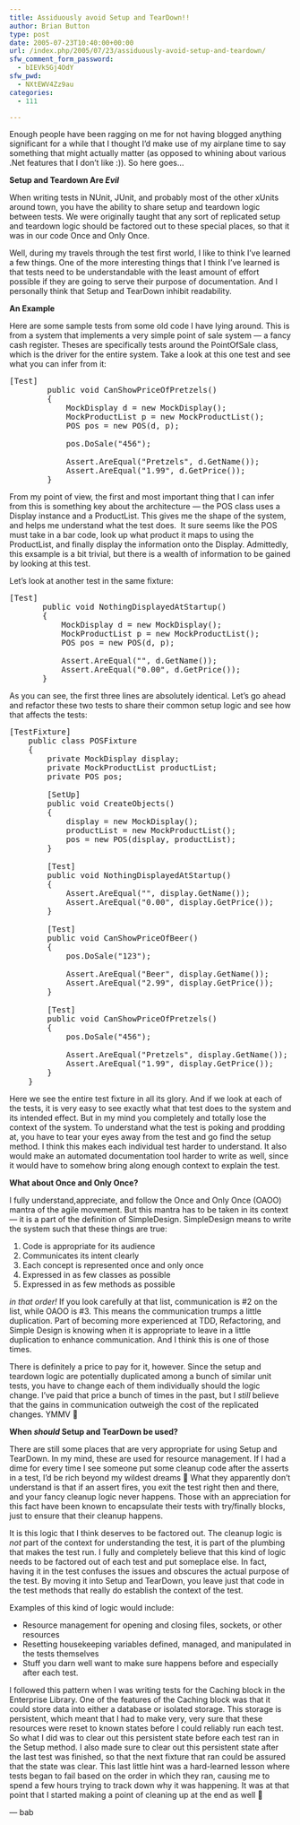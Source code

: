 ```yaml
---
title: Assiduously avoid Setup and TearDown!!
author: Brian Button
type: post
date: 2005-07-23T10:40:00+00:00
url: /index.php/2005/07/23/assiduously-avoid-setup-and-teardown/
sfw_comment_form_password:
  - bIEVkSGj4OdY
sfw_pwd:
  - NXtEWV4Zz9au
categories:
  - 111

---
```

Enough people have been ragging on me for not having blogged anything significant for a while that I thought I&rsquo;d make use of my airplane time to say something that might actually matter (as opposed to whining about various .Net features that I don&rsquo;t like :)). So here goes&hellip;

**Setup and Teardown Are _Evil_**

When writing tests in NUnit, JUnit, and probably most of the other xUnits around town, you have the ability to share setup and teardown logic between tests. We were originally taught that any sort of replicated setup and teardown logic should be factored out to these special places, so that it was in our code Once and Only Once.

Well, during my travels through the test first world, I like to think I&rsquo;ve learned a few things. One of the more interesting things that I think I&rsquo;ve learned is that tests need to be understandable with the least amount of effort possible if they are going to serve their purpose of documentation. And I personally think that Setup and TearDown inhibit readability.

**An Example**

Here are some sample tests from some old code I have lying around. This is from a system that implements a very simple point of sale system &mdash; a fancy cash register. Theses are specifically tests around the PointOfSale class, which is the driver for the entire system. Take a look at this one test and see what you can infer from it:

<pre>[Test]
        public void CanShowPriceOfPretzels()
        {
            MockDisplay d = new MockDisplay();
            MockProductList p = new MockProductList();
            POS pos = new POS(d, p);

            pos.DoSale("456");

            Assert.AreEqual("Pretzels", d.GetName());
            Assert.AreEqual("1.99", d.GetPrice());
        }</pre>

From my point of view, the first and most important thing that I can infer from this is something key about the architecture &mdash; the POS class uses a Display instance and a ProductList. This gives me the shape of the system, and helps me understand what the test does.&nbsp; It sure seems like the POS must take in a bar code, look up what product it maps to using the ProductList, and finally display the information onto the Display. Admittedly, this exsample is a bit trivial, but there is a wealth of information to be gained by looking at this test. 

Let&rsquo;s look at another test in the same fixture:

<pre>[Test]
       public void NothingDisplayedAtStartup()
       {
           MockDisplay d = new MockDisplay();
           MockProductList p = new MockProductList();
           POS pos = new POS(d, p);

           Assert.AreEqual("", d.GetName());
           Assert.AreEqual("0.00", d.GetPrice());
       }</pre>

As you&nbsp;can see, the first three lines are absolutely identical.&nbsp;Let&rsquo;s go ahead and refactor these two tests to share their common setup logic and see how that affects the tests:

<pre>[TestFixture]
    public class POSFixture 
    {
        private MockDisplay display;
        private MockProductList productList;
        private POS pos;

        [SetUp]
        public void CreateObjects()
        {
            display = new MockDisplay();
            productList = new MockProductList();
            pos = new POS(display, productList);
        }

        [Test]
        public void NothingDisplayedAtStartup()
        {
            Assert.AreEqual("", display.GetName());
            Assert.AreEqual("0.00", display.GetPrice());
        }

        [Test]
        public void CanShowPriceOfBeer()
        {
            pos.DoSale("123");

            Assert.AreEqual("Beer", display.GetName());
            Assert.AreEqual("2.99", display.GetPrice());
        }

        [Test]
        public void CanShowPriceOfPretzels()
        {
            pos.DoSale("456");

            Assert.AreEqual("Pretzels", display.GetName());
            Assert.AreEqual("1.99", display.GetPrice());
        }
    }</pre>

Here we see the entire test fixture in all its glory. And if we look at each of the tests, it is very easy to see exactly what that test does to the system and its intended effect. But in my mind you completely and totally lose the context of the system. To understand what&nbsp;the test is poking and prodding at, you have to&nbsp;tear your eyes&nbsp;away from the test and go find&nbsp;the setup method. I think this makes each individual test harder to understand.&nbsp;It also would make an automated documentation tool harder to write as well, since it would have to somehow bring along enough context to explain the test.

**What about Once and Only Once?**

I fully understand,appreciate, and follow&nbsp;the Once and Only Once (OAOO) mantra of the agile movement. But this mantra has to be taken in its context &mdash; it is a part of the definition of SimpleDesign. SimpleDesign means to write the system such that these things are true:

  1. Code is appropriate for its audience
  2. Communicates its intent clearly
  3. Each concept is represented once and only once
  4. Expressed in as few classes as possible
  5. Expressed in as few methods as possible

_in that order!_ If you look carefully at that list, communication is #2 on the list, while OAOO is #3. This means the communication trumps a little duplication. Part of becoming more experienced at TDD, Refactoring, and Simple Design is knowing when it is appropriate to leave in a little duplication to enhance communication. And I think this is one of those times.

There is definitely a price to pay for it, however. Since the setup and teardown logic are potentially duplicated among a bunch of similar unit tests, you have to change each of them individually should the logic change. I&rsquo;ve paid that price a bunch of times in the past, but I _still_ believe that the gains in communication outweigh the cost of the replicated changes. YMMV 🙂

**When _should_ Setup and TearDown be used?**

There are still some places that are very appropriate for using Setup and TearDown. In my mind, these are used for resource management. If I had a dime for every time I see someone put some cleanup code after the asserts in a test, I&rsquo;d be rich beyond my wildest dreams 🙂 What they apparently don&rsquo;t understand is that if an assert fires, you exit the test right then and there, and your fancy cleanup logic never happens. Those with an appreciation for this fact have been known to encapsulate their tests with try/finally blocks, just to ensure that their cleanup happens.

It is this logic that I think deserves to be factored out. The cleanup logic is _not_ part of the context for understanding the test, it is part of the plumbing that makes the test run. I fully and completely believe that this kind of logic needs to be factored out of each test and put someplace else. In fact, having it in the test confuses the issues and obscures the actual purpose of the test. By moving it into Setup and TearDown, you leave just that code in the test methods that really do establish the context of the test.

Examples of this kind of logic would include:

  * Resource management for opening and closing files, sockets, or other resources
  * Resetting housekeeping variables defined, managed, and manipulated in the tests themselves
  * Stuff you darn well want to make sure happens before and especially after each test.

I followed this pattern when I was writing tests for the Caching block in the Enterprise Library. One of the features of the Caching block was that it could store data into either a database or isolated storage. This storage is persistent, which meant that I had to make very, very sure that these resources were reset to known states before I could reliably run each test. So what I did was to clear out this persistent state before each test ran in the Setup method. I also made sure to clear out this persistent state after the last test was finished, so that the next fixture that ran could be assured that the state was clear. This last little hint was a hard-learned lesson where tests began to fail based on the order in which they ran, causing me to spend a few hours trying to track down why it was happening. It was at that point that I started making a point of cleaning up at the end as well 🙂

&mdash; bab

&nbsp;

&nbsp;